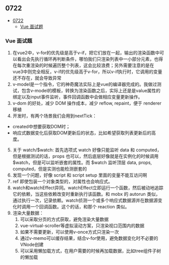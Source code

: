 ## 0722

<!-- TOC -->

- [0722](#0722)
    - [Vue 面试题](#vue-面试题)

<!-- /TOC -->

### Vue 面试题

1. 在vue2中，v-for的优先级是高于v-if，把它们放在一起，输出的渲染函数中可以看出会先执行循环再判断条件，哪怕我们只渲染列表中一小部分元素，也得在每次重渲染的时候遍历整个列表，这会比较浪费；另外需要注意的是在vue3中则完全相反，v-if的优先级高于v-for，所以v-if执行时，它调用的变量还不存在，就会导致异常
2. v-model是一个指令，它的神奇魔法实际上是vue的编译器完成的。我做过测试，包含v-model的模板，转换为渲染函数之后，实际上还是是value属性的绑定以及input事件监听，事件回调函数中会做相应变量更新操作。
3. v-dom 的好处，减少 DOM 操作成本，减少 reflow, repaint，便于 renderer 移植
4. 开发时，有两个场景我们会用到nextTick：
  - created中想要获取DOM时；
  - 响应式数据变化后获取DOM更新后的状态，比如希望获取列表更新后的高度。
5. 关于 watch/$watch: 首先选项式 watch 好像只能监听 data 和 computed，但是根据测试的话，props 也可以，然后底层好像就是在实例化的时候调用 $watch，但是可以监听嵌套的属性。而 $watch 监听顶层 data, props, computed，但是实测也能检测嵌套的
6. 发现一个问题，好像 script 和 script setup 里面的变量不能互访问啊
7. ref 即使包装一个对象类型的，对属性也会响应式。
8. watch和watchEffect异同。watchEffect立即运行一个函数，然后被动地追踪它的依赖，当这些依赖改变时重新执行该函数。和 mobx 的 autorun 类似，通过执行一次，记录依赖。watch侦测一个或多个响应式数据源并在数据源变化时调用一个回调函数。这个的话，和那个 reaction 类似。
9. 渲染大量数据：
   1. 可以采取分页的方式获取，避免渲染大量数据
   2. vue-virtual-scroller等虚拟滚动方案，只渲染视口范围内的数据
   3. 如果不需要更新，可以使用v-once方式只渲染一次
   4. 通过v-memo可以缓存结果，结合v-for使用，避免数据变化时不必要的VNode创建
   5. 可以采用懒加载方式，在用户需要的时候再加载数据，比如tree组件子树的懒加载


